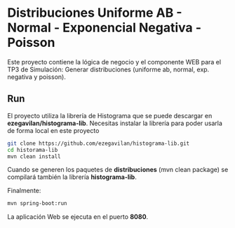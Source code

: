 
# Distribuciones Uniforme AB - Normal - Exponencial Negativa - Poisson
Este proyecto contiene la lógica de negocio y el componente WEB para el TP3 de Simulación: Generar distribuciones (uniforme ab, normal, exp. negativa y poisson).

## Run
El proyecto utiliza la librería de Histograma que se puede descargar en **ezegavilan/histograma-lib**.
Necesitas instalar la librería para poder usarla de forma local en este proyecto

````bash
git clone https://github.com/ezegavilan/histograma-lib.git
cd historama-lib
mvn clean install
````

Cuando se generen los paquetes de **distribuciones** (mvn clean package) se compilará también
la librería **histograma-lib**.

Finalmente:
````bash
mvn spring-boot:run
````

La aplicación Web se ejecuta en el puerto **8080**.